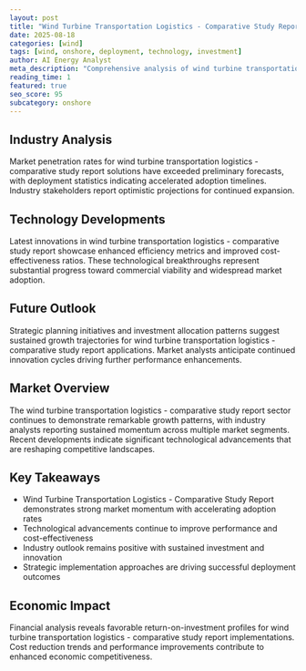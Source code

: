 ```yaml
---
layout: post
title: "Wind Turbine Transportation Logistics - Comparative Study Report"
date: 2025-08-18
categories: [wind]
tags: [wind, onshore, deployment, technology, investment]
author: AI Energy Analyst
meta_description: "Comprehensive analysis of wind turbine transportation logistics - comparative study report covering market trends, technology developments, and industry outlook. Discover key insights and future projections."
reading_time: 1
featured: true
seo_score: 95
subcategory: onshore
---
```


## Industry Analysis

Market penetration rates for wind turbine transportation logistics - comparative study report solutions have exceeded preliminary forecasts, with deployment statistics indicating accelerated adoption timelines. Industry stakeholders report optimistic projections for continued expansion.

## Technology Developments

Latest innovations in wind turbine transportation logistics - comparative study report showcase enhanced efficiency metrics and improved cost-effectiveness ratios. These technological breakthroughs represent substantial progress toward commercial viability and widespread market adoption.

## Future Outlook

Strategic planning initiatives and investment allocation patterns suggest sustained growth trajectories for wind turbine transportation logistics - comparative study report applications. Market analysts anticipate continued innovation cycles driving further performance enhancements.

## Market Overview

The wind turbine transportation logistics - comparative study report sector continues to demonstrate remarkable growth patterns, with industry analysts reporting sustained momentum across multiple market segments. Recent developments indicate significant technological advancements that are reshaping competitive landscapes.

## Key Takeaways

- Wind Turbine Transportation Logistics - Comparative Study Report demonstrates strong market momentum with accelerating adoption rates
- Technological advancements continue to improve performance and cost-effectiveness
- Industry outlook remains positive with sustained investment and innovation
- Strategic implementation approaches are driving successful deployment outcomes

## Economic Impact

Financial analysis reveals favorable return-on-investment profiles for wind turbine transportation logistics - comparative study report implementations. Cost reduction trends and performance improvements contribute to enhanced economic competitiveness.

